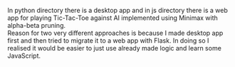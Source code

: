 In python directory there is a desktop app and in js directory there is a web app 
for playing Tic-Tac-Toe against AI implemented using Minimax with alpha-beta pruning.\
Reason for two very different approaches is because I made desktop app first and then tried to migrate
it to a web app with Flask. In doing so I realised it would be easier to just use already made logic 
and learn some JavaScript.